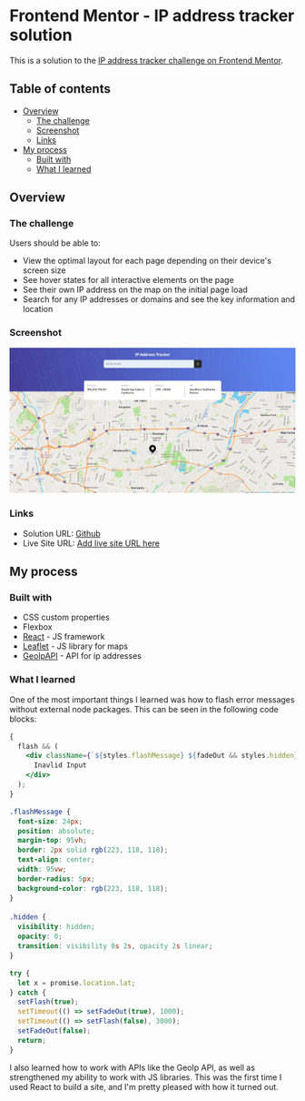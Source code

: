 # Frontend Mentor - IP address tracker solution

This is a solution to the [IP address tracker challenge on Frontend Mentor](https://www.frontendmentor.io/challenges/ip-address-tracker-I8-0yYAH0).

## Table of contents

- [Overview](#overview)
  - [The challenge](#the-challenge)
  - [Screenshot](#screenshot)
  - [Links](#links)
- [My process](#my-process)
  - [Built with](#built-with)
  - [What I learned](#what-i-learned)

## Overview

### The challenge

Users should be able to:

- View the optimal layout for each page depending on their device's screen size
- See hover states for all interactive elements on the page
- See their own IP address on the map on the initial page load
- Search for any IP addresses or domains and see the key information and location

### Screenshot

![](./screenshot.jpg)

### Links

- Solution URL: [Github](https://github.com/LawrenceJ1/ip-tracker)
- Live Site URL: [Add live site URL here](https://your-live-site-url.com)

## My process

### Built with

- CSS custom properties
- Flexbox
- [React](https://reactjs.org/) - JS framework
- [Leaflet](https://leafletjs.com/) - JS library for maps
- [GeoIpAPI](https://geo.ipify.org/) - API for ip addresses

### What I learned

One of the most important things I learned was how to flash error messages without external node packages. This can be seen
in the following code blocks:

```jsx
{
  flash && (
    <div className={`${styles.flashMessage} ${fadeOut && styles.hidden}`}>
      Inavlid Input
    </div>
  );
}
```

```css
.flashMessage {
  font-size: 24px;
  position: absolute;
  margin-top: 95vh;
  border: 2px solid rgb(223, 118, 118);
  text-align: center;
  width: 95vw;
  border-radius: 5px;
  background-color: rgb(223, 118, 118);
}

.hidden {
  visibility: hidden;
  opacity: 0;
  transition: visibility 0s 2s, opacity 2s linear;
}
```

```js
try {
  let x = promise.location.lat;
} catch {
  setFlash(true);
  setTimeout(() => setFadeOut(true), 1000);
  setTimeout(() => setFlash(false), 3000);
  setFadeOut(false);
  return;
}
```

I also learned how to work with APIs like the GeoIp API, as well as strengthened my ability to work with JS libraries. This
was the first time I used React to build a site, and I'm pretty pleased with how it turned out.
